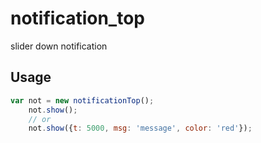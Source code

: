 notification_top
==============

slider down notification

## Usage

```javascript
var not = new notificationTop();
    not.show();
    // or
    not.show({t: 5000, msg: 'message', color: 'red'});
```
